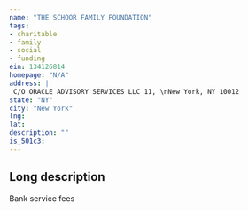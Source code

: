 ```yaml
---
name: "THE SCHOOR FAMILY FOUNDATION"
tags:
- charitable
- family
- social
- funding
ein: 134126814
homepage: "N/A"
address: |
 C/O ORACLE ADVISORY SERVICES LLC 11, \nNew York, NY 10012
state: "NY"
city: "New York"
lng: 
lat: 
description: ""
is_501c3: 
---
```


## Long description

Bank service fees
